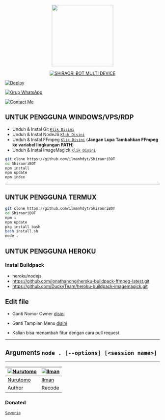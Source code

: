 <p align="center">
	<img src="https://media.giphy.com/media/Xr2km20NNBNqSN6iwu/giphy.gif" width="200" style="margin-left: auto;margin-right: auto;display: block;">
</p>
<p align="center">
<a href="#"><img title="SHIRAORI BOT MULTI DEVICE" src="https://img.shields.io/badge/SHIRAORI BOT MULTI DEVICE-green?colorA=%23ff0000&colorB=%23017e40&style=for-the-badge"></a>





[![Deploy](https://www.herokucdn.com/deploy/button.svg)](https://heroku.com/deploy?template=https://github.com/ilmanhdyt/ShiraoriBOT)

[![Grup WhatsApp](https://img.shields.io/badge/GroupWhatsapp-25D366?style=for-the-badge&logo=whatsapp&logoColor=white)](https://chat.whatsapp.com/D7TmQm7UcfIBELBux19kIA)

[![Contact Me](https://img.shields.io/badge/ContactMe-25D366?style=for-the-badge&logo=whatsapp&logoColor=white)](https://wa.me/6281351047727)


## UNTUK PENGGUNA WINDOWS/VPS/RDP

* Unduh & Instal Git [`Klik Disini`](https://git-scm.com/downloads)
* Unduh & Instal NodeJS [`Klik Disini`](https://nodejs.org/en/download)
* Unduh & Instal FFmpeg [`Klik Disini`](https://ffmpeg.org/download.html) (**Jangan Lupa Tambahkan FFmpeg ke variabel lingkungan PATH**)
* Unduh & Instal ImageMagick [`Klik Disini`](https://imagemagick.org/script/download.php)

```bash
git clone https://github.com/ilmanhdyt/ShiraoriBOT
cd ShiraoriBOT
npm install
npm update
npm index
```

---------

## UNTUK PENGGUNA TERMUX
```bash
git clone https://github.com/ilmanhdyt/ShiraoriBOT
cd ShiraoriBOT
npm i
npm update
pkg install bash
bash install.sh
node .
```

## UNTUK PENGGUNA HEROKU

### Instal Buildpack
* heroku/nodejs
* https://github.com/jonathanong/heroku-buildpack-ffmpeg-latest.git
* https://github.com/DuckyTeam/heroku-buildpack-imagemagick.git


## Edit file
- Ganti Nomor Owner [disini](https://github.com/ilmanhdyt/ShiraoriBOT/blob/main/config.js)
- Ganti Tampilan Menu [disini](https://github.com/ilmanhdyt/blob/main/plugins/menu.js)

- Kalian bisa menambah fitur dengan cara pull request


---------

## Arguments `node . [--options] [<session name>]`



---------

 [![Nurutomo](https://github.com/Nurutomo.png?size=150)](https://github.com/Nurutomo) | [![Ilman](https://github.com/ilmanhdyt.png?size=150)](https://github.com/ilmanhdyt)
----|----
[Nurutomo](https://github.com/Nurutomo) | [Ilman](https://github.com/ilmanhdyt) 
 Author | Recode 


### Donated

[`Saweria`](https://saweria.co/ilmanhdyt)
